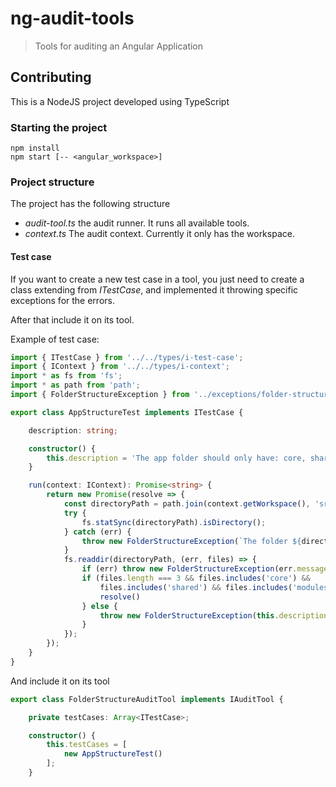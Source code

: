 # ng-audit-tools

>Tools for auditing an Angular Application

## Contributing

This is a NodeJS project developed using TypeScript

### Starting the project

```shell
npm install
npm start [-- <angular_workspace>]
```

### Project structure

The project has the following structure

* *audit-tool.ts* the audit runner. It runs all available tools.
* *context.ts* The audit context. Currently it only has the workspace.

#### Test case

If you want to create a new test case in a tool, you just need to create a class extending from _ITestCase_, and implemented it throwing specific exceptions for the errors.

After that include it on its tool.

Example of test case:

```typescript
import { ITestCase } from '../../types/i-test-case';
import { IContext } from '../../types/i-context';
import * as fs from 'fs';
import * as path from 'path';
import { FolderStructureException } from '../exceptions/folder-structure-exception';

export class AppStructureTest implements ITestCase {

    description: string;

    constructor() {
        this.description = 'The app folder should only have: core, shared and modules folders';
    }

    run(context: IContext): Promise<string> {
        return new Promise(resolve => {
            const directoryPath = path.join(context.getWorkspace(), 'src', 'app');
            try {
                fs.statSync(directoryPath).isDirectory();
            } catch (err) {
                throw new FolderStructureException(`The folder ${directoryPath} does not exists`);
            }
            fs.readdir(directoryPath, (err, files) => {
                if (err) throw new FolderStructureException(err.message, files ? files.join(' ') : '');
                if (files.length === 3 && files.includes('core') &&
                    files.includes('shared') && files.includes('modules')) {
                    resolve()
                } else {
                    throw new FolderStructureException(this.description, files.join(' '));
                }
            });
        });
    }
}
```

And include it on its tool

```typescript
export class FolderStructureAuditTool implements IAuditTool {

    private testCases: Array<ITestCase>;

    constructor() {
        this.testCases = [
            new AppStructureTest()
        ];
    }
```


